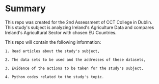 
# Summary 

This repo was created for the 2nd Assessment of CCT College in Dublin. This study's subject is analyzing Ireland's Agriculture Data and compares Ireland's Agricultural Sector with chosen EU Countries. 

This repo will contain the following information:  

    1. Read articles about the study's subject,
    
    2. The data sets to be used and the addresses of these datasets,
    
    3. Evidence of the actions to be taken for the study's subject,
    
    4. Python codes related to the study's topic.

